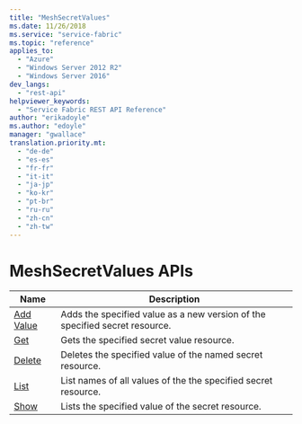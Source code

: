 ```yaml
---
title: "MeshSecretValues"
ms.date: 11/26/2018
ms.service: "service-fabric"
ms.topic: "reference"
applies_to: 
  - "Azure"
  - "Windows Server 2012 R2"
  - "Windows Server 2016"
dev_langs: 
  - "rest-api"
helpviewer_keywords: 
  - "Service Fabric REST API Reference"
author: "erikadoyle"
ms.author: "edoyle"
manager: "gwallace"
translation.priority.mt: 
  - "de-de"
  - "es-es"
  - "fr-fr"
  - "it-it"
  - "ja-jp"
  - "ko-kr"
  - "pt-br"
  - "ru-ru"
  - "zh-cn"
  - "zh-tw"
---
```

# MeshSecretValues APIs

| Name | Description |
| --- | --- |
| [Add Value](sfclient-v64-api-meshsecretvalue_addvalue.md) | Adds the specified value as a new version of the specified secret resource.<br/> |
| [Get](sfclient-v64-api-meshsecretvalue_get.md) | Gets the specified secret value resource.<br/> |
| [Delete](sfclient-v64-api-meshsecretvalue_delete.md) | Deletes the specified  value of the named secret resource.<br/> |
| [List](sfclient-v64-api-meshsecretvalue_list.md) | List names of all values of the the specified secret resource.<br/> |
| [Show](sfclient-v64-api-meshsecretvalue_show.md) | Lists the specified value of the secret resource.<br/> |

